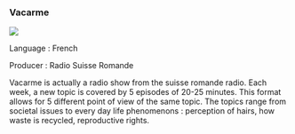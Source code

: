 ### Vacarme

![](https://i.imgur.com/fCDrLo1.png)

Language : French

Producer : Radio Suisse Romande

Vacarme is actually a radio show from the suisse romande radio. Each week, a new topic is covered by 5 episodes of 20-25 minutes. This format allows for 5 different point of view of the same topic. The topics range from societal issues to every day life phenomenons : perception of hairs, how waste is recycled, reproductive rights. 
